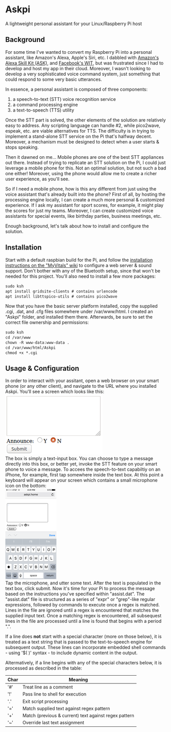 # Askpi
A lightweight personal assistant for your Linux/Raspberry Pi host
## Background
For some time I've wanted to convert my Raspberry Pi into a personal assistant, like Amazon's Alexa, Apple's Siri, etc.  I dabbled with [Amazon's Alexa Skill Kit (ASK)](https://developer.amazon.com/alexa-skills-kit), and [Facebook's WIT](https://wit.ai/), but was frustrated since I had to develop and host my app in their cloud.  Moreover, I wasn't looking to develop a very sophisticated voice command system, just something that could respond to some very basic utterances.  

In essence, a personal assistant is composed of three components:
1. a speech-to-text (STT) voice recognition service
2. a command processing engine
3. a text-to-speech (TTS) utility
  
Once the STT part is solved, the other elements of the solution are relatively easy to address.  Any scripting language can handle #2, while pico2wave, espeak, etc. are viable alternatives for TTS.  The difficulty is in trying to implement a stand-alone STT service on the Pi that's halfway decent.  Moreover, a mechanism must be designed to detect when a user starts & stops speaking.  

Then it dawned on me... Mobile phones are one of the best STT appliances out there.  Instead of trying to replicate an STT solution on the Pi, I could just leverage a mobile phone for this.  Not an optimal solution, but not such a bad one either!  Moreover, using the phone would allow me to create a richer user experience, as you'll see.  

So if I need a mobile phone, how is this any different from just using the voice assistant that's already built into the phone?  First of all, by hosting the processing engine locally, I can create a much more personal & customized experience.  If I ask my assistant for sport scores, for example, it might play the scores for just my teams.  Moreover, I can create customized voice assistants for special events, like birthday parties, business meetings, etc.  

Enough background, let's talk about how to install and configure the solution.

## Installation
Start with a default raspbian build for the Pi, and follow the [installation instructions on the "MyVitals" wiki](https://github.com/glmck13/MyVitals/wiki/1-Install) to configure a web server & sound support.  Don't bother with any of the Bluetooth setup, since that won't be needed for this project.  You'll also need to install a few more packages:
```
sudo ksh
apt install gridsite-clients # contains urlencode
apt install libttspico-utils # contains pico2wave
```
Now that you have the basic server platform installed, copy the supplied .cgi, .dat, and .cfg files somewhere under /var/www/html.  I created an "Askpi" folder, and installed them there.  Afterwards, be sure to set the correct file ownership and permissions:
```
sudo ksh
cd /var/www
chown -R www-data:www-data .
cd /var/www/html/Askpi
chmod +x *.cgi
```
## Usage & Configuration
In order to interact with your assitant, open a web browser on your smart phone (or any other client), and navigate to the URL where you installed Askpi.  You'll see a screen which looks like this:  
![](/docs/askpi.png)  
The box is simply a text-input box.  You can choose to type a message directly into this box, or better yet, invoke the STT feature on your smart phone to voice a message.  To accees the speech-to-text capabiltiy on an iPhone, for example, first tap somewhere inside the text box.  At this point a keyboard will appear on your screen which contains a small microphone icon on the bottom:  
![](/docs/iphone.png)  
Tap the microphone, and utter some text.  After the text is populated in the text box, click submit.  Now it's time for your Pi to process the message based on the instructions you've specified within "assist.dat".  The "assist.dat" file is structured as a series of "expr" or "grep"-like regular expressions, followed by commands to execute once a regex is matched.  Lines in the file are ignored until a regex is encountered that matches the supplied input text.  Once a matching regex is encountered, all subsequest lines in the file are processed until a line is found that begins with a period ".".  

If a line does **not** start with a special character (more on those below), it is treated as a text string that is passed to the text-to-speech engine for subsequent output.  These lines can incorporate embedded shell commands - using '$( )' syntax - to include dynamic content in the output.   

Altermatively, if a line begins with any of the special characters below, it is processed as described in the table:  

| Char | Meaning |
| --- | --- |
| '#' | Treat line as a comment |
| '!' | Pass line to shell for execution |
| '.' | Exit script processing |
| '=' | Match supplied text against regex pattern |
| '+' | Match (previous & current) text against regex pattern |
| '~' | Override last text assignment |


